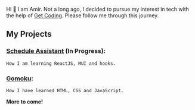 Hi :wave: I am Amir. Not a long ago, I decided to pursue my interest in tech with the help of [Get Coding](https://www.get-coding.ca/). Please follow me through this journey.

## My Projects

### [Schedule Assistant](https://amir-aminian.github.io/schedule-assistant/) (In Progress):
    How I am learning ReactJS, MUI and hooks.

### [Gomoku](https://amir-aminian.github.io/gomoku/):
    How I have learned HTML, CSS and JavaScript.

**More to come!**
